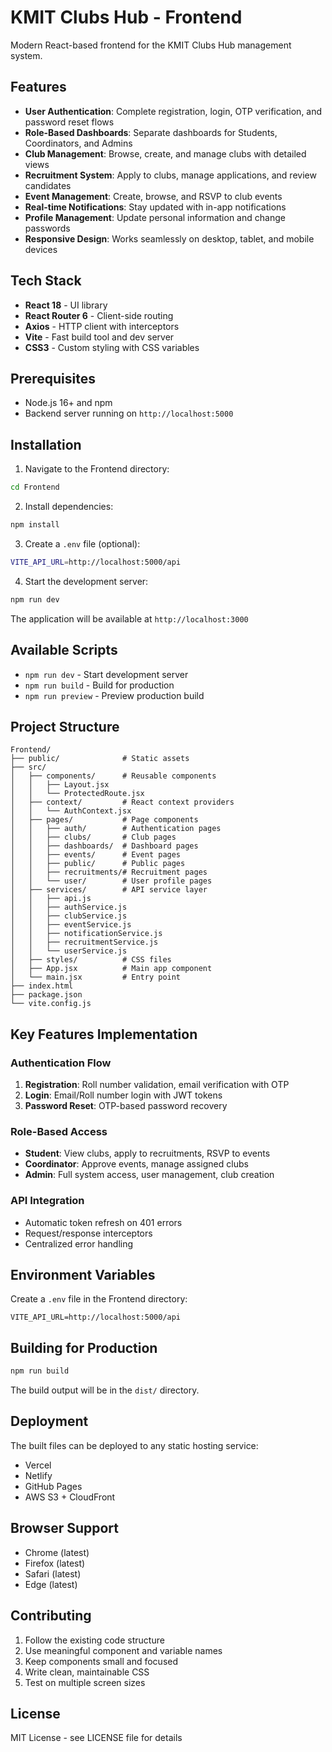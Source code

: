# KMIT Clubs Hub - Frontend

Modern React-based frontend for the KMIT Clubs Hub management system.

## Features

- **User Authentication**: Complete registration, login, OTP verification, and password reset flows
- **Role-Based Dashboards**: Separate dashboards for Students, Coordinators, and Admins
- **Club Management**: Browse, create, and manage clubs with detailed views
- **Recruitment System**: Apply to clubs, manage applications, and review candidates
- **Event Management**: Create, browse, and RSVP to club events
- **Real-time Notifications**: Stay updated with in-app notifications
- **Profile Management**: Update personal information and change passwords
- **Responsive Design**: Works seamlessly on desktop, tablet, and mobile devices

## Tech Stack

- **React 18** - UI library
- **React Router 6** - Client-side routing
- **Axios** - HTTP client with interceptors
- **Vite** - Fast build tool and dev server
- **CSS3** - Custom styling with CSS variables

## Prerequisites

- Node.js 16+ and npm
- Backend server running on `http://localhost:5000`

## Installation

1. Navigate to the Frontend directory:
```bash
cd Frontend
```

2. Install dependencies:
```bash
npm install
```

3. Create a `.env` file (optional):
```bash
VITE_API_URL=http://localhost:5000/api
```

4. Start the development server:
```bash
npm run dev
```

The application will be available at `http://localhost:3000`

## Available Scripts

- `npm run dev` - Start development server
- `npm run build` - Build for production
- `npm run preview` - Preview production build

## Project Structure

```
Frontend/
├── public/              # Static assets
├── src/
│   ├── components/      # Reusable components
│   │   ├── Layout.jsx
│   │   └── ProtectedRoute.jsx
│   ├── context/         # React context providers
│   │   └── AuthContext.jsx
│   ├── pages/           # Page components
│   │   ├── auth/        # Authentication pages
│   │   ├── clubs/       # Club pages
│   │   ├── dashboards/  # Dashboard pages
│   │   ├── events/      # Event pages
│   │   ├── public/      # Public pages
│   │   ├── recruitments/# Recruitment pages
│   │   └── user/        # User profile pages
│   ├── services/        # API service layer
│   │   ├── api.js
│   │   ├── authService.js
│   │   ├── clubService.js
│   │   ├── eventService.js
│   │   ├── notificationService.js
│   │   ├── recruitmentService.js
│   │   └── userService.js
│   ├── styles/          # CSS files
│   ├── App.jsx          # Main app component
│   └── main.jsx         # Entry point
├── index.html
├── package.json
└── vite.config.js
```

## Key Features Implementation

### Authentication Flow
1. **Registration**: Roll number validation, email verification with OTP
2. **Login**: Email/Roll number login with JWT tokens
3. **Password Reset**: OTP-based password recovery

### Role-Based Access
- **Student**: View clubs, apply to recruitments, RSVP to events
- **Coordinator**: Approve events, manage assigned clubs
- **Admin**: Full system access, user management, club creation

### API Integration
- Automatic token refresh on 401 errors
- Request/response interceptors
- Centralized error handling

## Environment Variables

Create a `.env` file in the Frontend directory:

```env
VITE_API_URL=http://localhost:5000/api
```

## Building for Production

```bash
npm run build
```

The build output will be in the `dist/` directory.

## Deployment

The built files can be deployed to any static hosting service:
- Vercel
- Netlify
- GitHub Pages
- AWS S3 + CloudFront

## Browser Support

- Chrome (latest)
- Firefox (latest)
- Safari (latest)
- Edge (latest)

## Contributing

1. Follow the existing code structure
2. Use meaningful component and variable names
3. Keep components small and focused
4. Write clean, maintainable CSS
5. Test on multiple screen sizes

## License

MIT License - see LICENSE file for details
